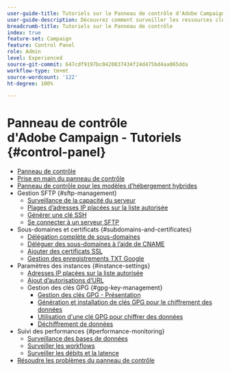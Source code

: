 ```yaml
---
user-guide-title: Tutoriels sur le Panneau de contrôle d'Adobe Campaign
user-guide-description: Découvrez comment surveiller les ressources clés de vos instances Adobe Campaign et effectuer des tâches administratives dans le Panneau de contrôle.
breadcrumb-title: Tutoriels sur le Panneau de contrôle
index: true
feature-set: Campaign
feature: Control Panel
role: Admin
level: Experienced
source-git-commit: 647cdf9197bc0420837434f24d475bd4aa065dda
workflow-type: tm+mt
source-wordcount: '122'
ht-degree: 100%

---
```



# Panneau de contrôle d&#39;Adobe Campaign - Tutoriels {#control-panel}

+ [Panneau de contrôle](/help/control-panel-overview.md)
+ [Prise en main du panneau de contrôle](/help/get-started-with-control-panel.md)
+ [Panneau de contrôle pour les modèles d’hébergement hybrides](/help/control-panel-for-hybrid-hosting-models.md)
+ Gestion SFTP {#sftp-management}
   + [Surveillance de la capacité du serveur](/help/sftp-management/monitor-server-capacity.md)
   + [Plages d’adresses IP placées sur la liste autorisée](/help/sftp-management/allowlist-ip-range.md)
   + [Générer une clé SSH](/help/sftp-management/generate-ssh-key.md)
   + [Se connecter à un serveur SFTP](/help/sftp-management/connect-to-sftp-server.md)
+ Sous-domaines et certificats {#subdomains-and-certificates}
   + [Délégation complète de sous-domaines](/help/subdomains-and-certificates/subdomain-delegation.md)
   + [Déléguer des sous-domaines à l’aide de CNAME](/help/subdomains-and-certificates/delegate-subdomains-using-cname.md)
   + [Ajouter des certificats SSL](/help/subdomains-and-certificates/add-ssl-certificates.md)
   + [Gestion des enregistrements TXT Google](/help/subdomains-and-certificates/google-txt-record-management.md)
+ Paramètres des instances {#instance-settings}
   + [Adresses IP placées sur la liste autorisée](/help/instance-settings/allowlist-ip-adresses.md)
   + [Ajout d’autorisations d’URL](/help/instance-settings/add-url-permissions.md)
   + Gestion des clés GPG {#gpg-key-management}
      + [Gestion des clés GPG - Présentation](/help/instance-settings/gpg-key-management/gpg-key-management-overview.md)
      + [Génération et installation de clés GPG pour le chiffrement des données](/help/instance-settings/gpg-key-management/generate-and-install-gpg-keys-for-data-encryption.md)
      + [Utilisation d&#39;une clé GPG pour chiffrer des données](/help/instance-settings/gpg-key-management/use-a-gpg-key-to-encrypt-data.md)
      + [Déchiffrement de données](/help/instance-settings/gpg-key-management/decrypt-data.md)
+ Suivi des performances {#performance-monitoring}
   + [Surveillance des bases de données](/help/performance-monitoring/monitor-databases.md)
   + [Surveiller les workflows](/help/performance-monitoring/monitor-workflows.md)
   + [Surveiller les débits et la latence](/help/performance-monitoring/monitor-throughputs-and-latency.md)
+ [Résoudre les problèmes du panneau de contrôle](/help/trouble-shooting.md)
